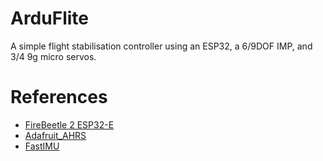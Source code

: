 # ArduFlite
A simple flight stabilisation controller using an ESP32, a 6/9DOF IMP, and 3/4 9g micro servos.

# References
- [FireBeetle 2 ESP32-E](https://wiki.dfrobot.com/FireBeetle_Board_ESP32_E_SKU_DFR0654#target_3)
- [Adafruit_AHRS](https://github.com/adafruit/Adafruit_AHRS/tree/master)
- [FastIMU](https://github.com/LiquidCGS/FastIMU/tree/main)
